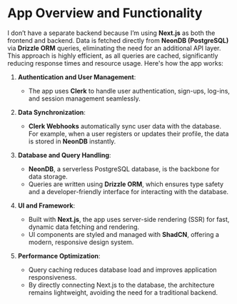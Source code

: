 # **App Overview and Functionality**

I don’t have a separate backend because I’m using **Next.js** as both the frontend and backend. Data is fetched directly from **NeonDB (PostgreSQL)** via **Drizzle ORM** queries, eliminating the need for an additional API layer. This approach is highly efficient, as all queries are cached, significantly reducing response times and resource usage. Here's how the app works:

1. **Authentication and User Management**:

   - The app uses **Clerk** to handle user authentication, sign-ups, log-ins, and session management seamlessly.

2. **Data Synchronization**:

   - **Clerk Webhooks** automatically sync user data with the database. For example, when a user registers or updates their profile, the data is stored in **NeonDB** instantly.

3. **Database and Query Handling**:

   - **NeonDB**, a serverless PostgreSQL database, is the backbone for data storage.
   - Queries are written using **Drizzle ORM**, which ensures type safety and a developer-friendly interface for interacting with the database.

4. **UI and Framework**:

   - Built with **Next.js**, the app uses server-side rendering (SSR) for fast, dynamic data fetching and rendering.
   - UI components are styled and managed with **ShadCN**, offering a modern, responsive design system.

5. **Performance Optimization**:

   - Query caching reduces database load and improves application responsiveness.
   - By directly connecting Next.js to the database, the architecture remains lightweight, avoiding the need for a traditional backend.
